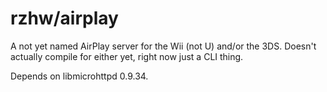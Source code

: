 # rzhw/airplay

A not yet named AirPlay server for the Wii (not U) and/or the 3DS.
Doesn't actually compile for either yet, right now just a CLI thing.

Depends on libmicrohttpd 0.9.34.